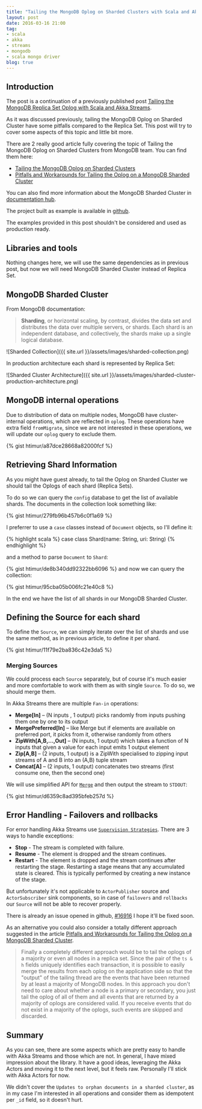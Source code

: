 ```yaml
---
title: "Tailing the MongoDB Oplog on Sharded Clusters with Scala and Akka Streams"
layout: post
date: 2016-03-16 21:00
tag:
- scala
- akka
- streams
- mongodb
- scala mongo driver
blog: true
---
```


## Introduction
The post is a continuation of a previously published post [Tailing the MongoDB Replica Set Oplog with Scala and Akka Streams](http://khamrakulov.de/tailing_the_mongodb_replica_set_oplog_with_scala_and_akka_streams/).

As it was discussed previously, tailing the MongoDB Oplog on Sharded Cluster have some pitfalls compared to the Replica Set. This post will try to cover some aspects of this topic and little bit more.

There are 2 really good article fully covering the topic of Tailing the MongoDB Oplog on Sharded Clusters from MongoDB team. You can find them here:

- [Tailing the MongoDB Oplog on Sharded Clusters](https://www.mongodb.com/blog/post/tailing-mongodb-oplog-sharded-clusters)
- [Pitfalls and Workarounds for Tailing the Oplog on a MongoDB Sharded Cluster](https://www.mongodb.com/blog/post/pitfalls-and-workarounds-for-tailing-the-oplog-on-a-mongodb-sharded-cluster)

You can also find more information about the MongoDB Sharded Cluster in [documentation hub](https://docs.mongodb.org/manual/core/sharding-introduction/).

The project built as example is available in [github](https://github.com/htimur/mongo_oplog_akka_streams).

The examples provided in this post shouldn't be considered and used as production ready.

## Libraries and tools

Nothing changes here, we will use the same dependencies as in previous post, but now we will need MongoDB Sharded Cluster instead of Replica Set.

## MongoDB Sharded Cluster

From MongoDB documentation:

>**Sharding**, or horizontal scaling, by contrast, divides the data set and distributes the data over multiple servers, or shards. Each shard is an independent database, and collectively, the shards make up a single logical database.

![Sharded Collection]({{ site.url }}/assets/images/sharded-collection.png)

In production architecture each shard is represented by Replica Set:

![Sharded Cluster Architecture]({{ site.url }}/assets/images/sharded-cluster-production-architecture.png)

## MongoDB internal operations

Due to distribution of data on multiple nodes, MongoDB have cluster-internal operations, which are reflected in `oplog`. These operations have extra field `fromMigrate`, since we are not interested in these operations, we will update our `oplog` query to exclude them.

{% gist htimur/a87dce28668a82000fcf %}

## Retrieving Shard Information

As you might have guest already, to tail the Oplog on Sharded Cluster we should tail the Oplogs of each shard (Replica Sets).

To do so we can query the `config` database to get the list of available shards. The documents in the collection look something like:

{% gist htimur/279fb96b457b6c0f1a69 %}

I preferrer to use a `case` classes instead of `Document` objects, so I'll define it:

{% highlight scala %}
case class Shard(name: String, uri: String)
{% endhighlight %}

and a method to parse `Document` to `Shard`:

{% gist htimur/de8b340dd92322bb6096 %}
and now we can query the collection:

{% gist htimur/95cba05b006fc21e40c8 %}

In the end we have the list of all shards in our MongoDB Sharded Cluster.

## Defining the Source for each shard

To define the `Source`, we can simply iterate over the list of shards and use the same method, as in previous article, to define it per shard.

{% gist htimur/11f79e2ba836c42e3da5 %}

### Merging Sources

We could process each `Source` separately, but of course it's much easier and more comfortable to work with them as with single `Source`. To do so, we should merge them.

In Akka Streams there are multiple `Fan-in` operations:

>
* **Merge[In]** – (N inputs , 1 output) picks randomly from inputs pushing them one by one to its output
* **MergePreferred[In]** – like Merge but if elements are available on preferred port, it picks from it, otherwise randomly from others
* **ZipWith[A,B,...,Out]** – (N inputs, 1 output) which takes a function of N inputs that given a value for each input emits 1 output element
* **Zip[A,B]** – (2 inputs, 1 output) is a ZipWith specialised to zipping input streams of A and B into an (A,B) tuple stream
* **Concat[A]** – (2 inputs, 1 output) concatenates two streams (first consume one, then the second one)

We will use simplified API for [`Merge`](http://doc.akka.io/docs/akka/2.4.2/scala/stream/stream-graphs.html#combining-sources-and-sinks-with-simplified-api) and then output the stream to `STDOUT`:

{% gist htimur/d6359c8ad395bfeb257d %}

## Error Handling - Failovers and rollbacks

For error handling Akka Streams use [`Supervision Strategies`](http://doc.akka.io/docs/akka/2.4.2/scala/stream/stream-error.html). There are 3 ways to handle exceptions:

>
* **Stop** - The stream is completed with failure.
* **Resume** - The element is dropped and the stream continues.
* **Restart** - The element is dropped and the stream continues after restarting the stage. Restarting a stage means that any accumulated state is cleared. This is typically performed by creating a new instance of the stage.

But unfortunately it's not applicable to `ActorPublisher` source and `ActorSubscriber` sink components, so in case of `failovers` and `rollbacks` our `Source` will not be able to recover properly.

There is already an issue opened in github, [#16916](https://github.com/akka/akka/issues/16916) I hope it'll be fixed soon.

As an alternative you could also consider a totally different approach suggested in the article [Pitfalls and Workarounds for Tailing the Oplog on a MongoDB Sharded Cluster](https://www.mongodb.com/blog/post/pitfalls-and-workarounds-for-tailing-the-oplog-on-a-mongodb-sharded-cluster).

>Finally a completely different approach would be to tail the oplogs of a majority or even all nodes in a replica set. Since the pair of the `ts & h` fields uniquely identifies each transaction, it is possible to easily merge the results from each oplog on the application side so that the "output" of the tailing thread are the events that have been returned by at least a majority of MongoDB nodes. In this approach you don't need to care about whether a node is a primary or secondary, you just tail the oplog of all of them and all events that are returned by a majority of oplogs are considered valid. If you receive events that do not exist in a majority of the oplogs, such events are skipped and discarded.

## Summary

As you can see, there are some aspects which are pretty easy to handle with Akka Streams and those which are not. In general, I have mixed impression about the library. It have a good ideas, leveraging the Akka Actors and moving it to the next level, but it feels raw. Personally I'll stick with Akka Actors for now.

We didn't cover the `Updates to orphan documents in a sharded cluster`, as in my case I'm interested in all operations and consider them as idempotent per `_id` field, so it doesn't hurt.

